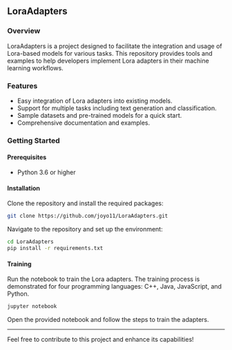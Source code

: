 ## LoraAdapters

### Overview
LoraAdapters is a project designed to facilitate the integration and usage of Lora-based models for various tasks. This repository provides tools and examples to help developers implement Lora adapters in their machine learning workflows.

### Features
- Easy integration of Lora adapters into existing models.
- Support for multiple tasks including text generation and classification.
- Sample datasets and pre-trained models for a quick start.
- Comprehensive documentation and examples.

### Getting Started

#### Prerequisites
- Python 3.6 or higher

#### Installation
Clone the repository and install the required packages:

```bash
git clone https://github.com/joyo11/LoraAdapters.git
```

Navigate to the repository and set up the environment:

```bash
cd LoraAdapters
pip install -r requirements.txt
```

#### Training
Run the notebook to train the Lora adapters. The training process is demonstrated for four programming languages: C++, Java, JavaScript, and Python.

```bash
jupyter notebook
```
Open the provided notebook and follow the steps to train the adapters.

---

Feel free to contribute to this project and enhance its capabilities!

